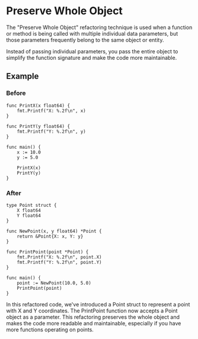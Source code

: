 # Preserve Whole Object

The "Preserve Whole Object" refactoring technique is used when a function or method is being called with multiple individual data parameters, but those parameters frequently belong to the same object or entity. 

Instead of passing individual parameters, you pass the entire object to simplify the function signature and make the code more maintainable.

## Example

### Before

```
func PrintX(x float64) {
	fmt.Printf("X: %.2f\n", x)
}

func PrintY(y float64) {
	fmt.Printf("Y: %.2f\n", y)
}

func main() {
	x := 10.0
	y := 5.0

	PrintX(x)
	PrintY(y)
}
```

### After

```
type Point struct {
	X float64
	Y float64
}

func NewPoint(x, y float64) *Point {
	return &Point{X: x, Y: y}
}

func PrintPoint(point *Point) {
	fmt.Printf("X: %.2f\n", point.X)
	fmt.Printf("Y: %.2f\n", point.Y)
}

func main() {
	point := NewPoint(10.0, 5.0)
	PrintPoint(point)
}
```

In this refactored code, we've introduced a Point struct to represent a point with X and Y coordinates. The PrintPoint function now accepts a Point object as a parameter. This refactoring preserves the whole object and makes the code more readable and maintainable, especially if you have more functions operating on points.
